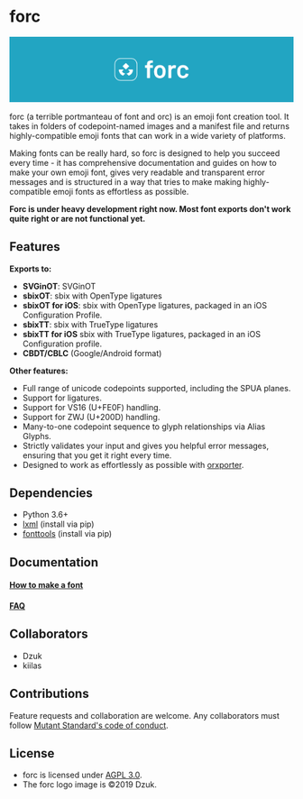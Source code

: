 # forc

![forc logo with the text 'forc' next to it on a blue background](docs/img/forc_logo.png)

forc (a terrible portmanteau of font and orc) is an emoji font creation tool. It takes in folders of codepoint-named images and a manifest file and returns highly-compatible emoji fonts that can work in a wide variety of platforms.

Making fonts can be really hard, so forc is designed to help you succeed every time - it has comprehensive documentation and guides on how to make your own emoji font, gives very readable and transparent error messages and is structured in a way that tries to make making highly-compatible emoji fonts as effortless as possible.

**Forc is under heavy development right now. Most font exports don't work quite right or are not functional yet.**

## Features

**Exports to:**

- **SVGinOT**: SVGinOT
- **sbixOT**: sbix with OpenType ligatures
- **sbixOT for iOS**: sbix with OpenType ligatures, packaged in an iOS Configuration Profile.
- **sbixTT**: sbix with TrueType ligatures
- **sbixTT for iOS** sbix with TrueType ligatures, packaged in an iOS Configuration profile.
- **CBDT/CBLC** (Google/Android format)

**Other features:**

- Full range of unicode codepoints supported, including the SPUA planes.
- Support for ligatures.
- Support for VS16 (U+FE0F) handling.
- Support for ZWJ (U+200D) handling.
- Many-to-one codepoint sequence to glyph relationships via Alias Glyphs.
- Strictly validates your input and gives you helpful error messages, ensuring that you get it right every time.
- Designed to work as effortlessly as possible with [orxporter](https://github.com/mutantstandard/orxporter).

## Dependencies

- Python 3.6+
- [lxml](https://lxml.de/) (install via pip)
- [fonttools](https://github.com/fonttools/fonttools) (install via pip)


## Documentation

#### [How to make a font](docs/howto/howto.md)

#### [FAQ](docs/faq.md)

## Collaborators
- Dzuk
- kiilas

## Contributions

Feature requests and collaboration are welcome. Any collaborators must follow [Mutant Standard's code of conduct](code_of_conduct.md).

## License

- forc is licensed under [AGPL 3.0](license.txt).
- The forc logo image is ©2019 Dzuk.
